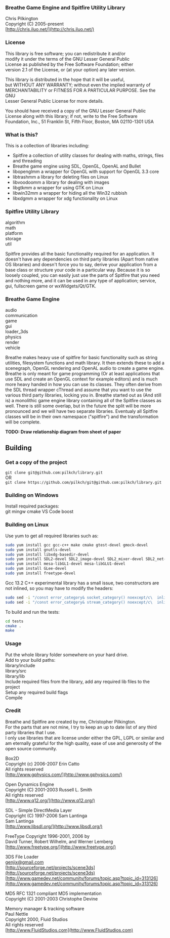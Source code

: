 ### Breathe Game Engine and Spitfire Utility Library  
 Chris Pilkington  
 Copyright (C) 2005-present  
 [http://chris.iluo.net/](http://chris.iluo.net/)

### License

This library is free software; you can redistribute it and/or  
 modify it under the terms of the GNU Lesser General Public  
 License as published by the Free Software Foundation; either  
 version 2.1 of the License, or (at your option) any later version.

This library is distributed in the hope that it will be useful,  
 but WITHOUT ANY WARRANTY; without even the implied warranty of  
 MERCHANTABILITY or FITNESS FOR A PARTICULAR PURPOSE. See the GNU  
 Lesser General Public License for more details.

You should have received a copy of the GNU Lesser General Public  
 License along with this library; if not, write to the Free Software  
 Foundation, Inc., 51 Franklin St, Fifth Floor, Boston, MA 02110-1301 USA  

### What is this?

This is a collection of libraries including:

*   Spitfire a collection of utility classes for dealing with maths, strings, files and threading
*   Breathe game engine using SDL, OpenGL, OpenAL and Bullet
*   libopenglmm a wrapper for OpenGL with support for OpenGL 3.3 core
*   libtrashmm a library for deleting files on Linux
*   libvoodoomm a library for dealing with images
*   libgtkmm a wrapper for using GTK on Linux
*   libwin32mm a wrapper for hiding all the Win32 rubbish
*   libxdgmm a wrapper for xdg functionality on Linux

### Spitfire Utility Library

algorithm  
math  
platform  
storage  
util  

Spitfire provides all the basic functionality required for an application. It doesn't have any dependencies on third party libraries (Apart from native OS libraries) and doesn't force you to say, derive your application from a base class or structure your code in a particular way. Because it is so loosely coupled, you can easily just use the parts of Spitfire that you need and nothing more, and it can be used in any type of application; service, gui, fullscreen game or wxWidgets/Qt/GTK.

### Breathe Game Engine

audio  
communication  
game  
gui  
loader_3ds  
physics  
render  
vehicle  

Breathe makes heavy use of spitfire for basic functionality such as string utilities, filesystem functions and math library. It then extends these to add a scenegraph, OpenGL rendering and OpenAL audio to create a game engine. Breathe is only meant for game programming (Or at least applications that use SDL and create an OpenGL context for example editors) and is much more heavy handed in how you can use its classes. They often derive from the SDL thread wrapper cThread and assume that you want to use the various third party libraries, locking you in. Breathe started out as (And still is) a monolithic game engine library containing all of the Spitfire classes as well. There is still some overlap, but in the future the split will be more pronounced and we will have two separate libraries. Eventualy all Spitfire classes will be in their own namespace ("spitfire") and the transformation will be complete.

**TODO: Draw relationship diagram from sheet of paper**

## Building

### Get a copy of the project

`git clone git@github.com:pilkch/library.git`  
OR  
`git clone https://github.com/pilkch/git@github.com:pilkch/library.git`  

### Building on Windows

Install required packages:  
git
mingw
cmake
VS Code
boost

### Building on Linux

Use yum to get all required libraries such as:
```bash
sudo yum install gcc gcc-c++ make cmake gtest-devel gmock-devel
sudo yum install gnutls-devel
sudo yum install libxdg-basedir-devel
sudo yum install SDL2-devel SDL2_image-devel SDL2_mixer-devel SDL2_net-devel SDL2_ttf-devel
sudo yum install mesa-libGL1-devel mesa-libGLU1-devel
sudo yum install GLee-devel
sudo yum install freetype-devel
```

Gcc 13.2 C++ experimental library has a small issue, two constructors are not inlined, so you may have to modify the headers:
```bash
sudo sed -i "/const error_category& socket_category() noexcept/c\  inline const error_category& socket_category() noexcept" /usr/include/c++/13/experimental/socket
sudo sed -i "/const error_category& stream_category() noexcept/c\  inline const error_category& stream_category() noexcept" /usr/include/c++/13/experimental/buffer
```

To build and run the tests:
```bash
cd tests
cmake .
make
```

### Usage

Put the whole library folder somewhere on your hard drive.  
Add to your build paths:  
library/include  
library/src  
library/lib  
Include required files from the library, add any required lib files to the project  
Setup any required build flags  
Compile

### Credit

Breathe and Spitfire are created by me, Christopher Pilkington.   
For the parts that are not mine, I try to keep an up to date list of any third party libraries that I use.   
I only use libraries that are license under either the GPL, LGPL or similar and am eternally grateful for the high quality, ease of use and generosity of the open source community.

Box2D  
 Copyright (c) 2006-2007 Erin Catto  
 All rights reserved  
 [http://www.gphysics.com/](http://www.gphysics.com/)

Open Dynamics Engine  
 Copyright (C) 2001-2003 Russell L. Smith  
 All rights reserved  
 [http://www.q12.org/](http://www.q12.org/)

SDL - Simple DirectMedia Layer  
 Copyright (C) 1997-2006 Sam Lantinga  
 Sam Lantinga  
 [http://www.libsdl.org/](http://www.libsdl.org/)

FreeType Copyright 1996-2001, 2006 by  
 David Turner, Robert Wilhelm, and Werner Lemberg  
 [http://www.freetype.org/](http://www.freetype.org/)

3DS File Loader  
 genjix@gmail.com  
 [http://sourceforge.net/projects/scene3ds](http://sourceforge.net/projects/scene3ds)  
 [http://www.gamedev.net/community/forums/topic.asp?topic_id=313126](http://www.gamedev.net/community/forums/topic.asp?topic_id=313126)

MD5 RFC 1321 compliant MD5 implementation  
 Copyright (C) 2001-2003 Christophe Devine

Memory manager & tracking software  
 Paul Nettle  
 Copyright 2000, Fluid Studios  
 All rights reserved  
 [http://www.FluidStudios.com](http://www.FluidStudios.com)
 